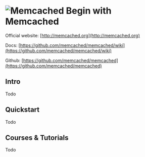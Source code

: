 # ![Memcached](https://rawgit.com/asankasri/begin-with-it-alpha/master/icons/memcached.png "Memcached") Begin with Memcached

Official website: [http://memcached.org](http://memcached.org)

Docs: [https://github.com/memcached/memcached/wiki](https://github.com/memcached/memcached/wiki)

Github: [https://github.com/memcached/memcached](https://github.com/memcached/memcached)

## Intro

Todo

## Quickstart

Todo

## Courses & Tutorials

Todo
